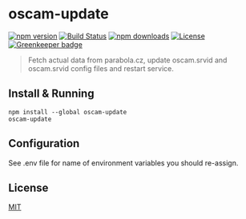 # oscam-update

[![npm version](https://img.shields.io/npm/v/oscam-update.svg)](https://npmjs.com/oscam-update)
[![Build Status](https://img.shields.io/travis/honzahommer/oscam-update.svg?branch=master)](https://travis-ci.org/honzahommer/oscam-update)
[![npm downloads](https://img.shields.io/npm/dm/oscam-update.svg)](https://npmjs.com/oscam-update)
[![License](https://img.shields.io/npm/l/oscam-update.svg)](https://github.com/honzahommer/oscam-update/blob/master/LICENSE) [![Greenkeeper badge](https://badges.greenkeeper.io/honzahommer/oscam-update.svg)](https://greenkeeper.io/)

> Fetch actual data from parabola.cz, update oscam.srvid and oscam.srvid config files and restart service.

## Install & Running

```
npm install --global oscam-update
oscam-update
```

## Configuration

See .env file for name of environment variables you should re-assign.

## License

[MIT](LICENSE)
